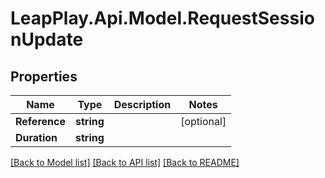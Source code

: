 # LeapPlay.Api.Model.RequestSessionUpdate
## Properties

Name | Type | Description | Notes
------------ | ------------- | ------------- | -------------
**Reference** | **string** |  | [optional] 
**Duration** | **string** |  | 

[[Back to Model list]](../README.md#documentation-for-models) [[Back to API list]](../README.md#documentation-for-api-endpoints) [[Back to README]](../README.md)

